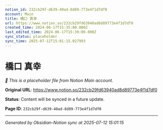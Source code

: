 ```yaml
---
notion_id: 232cb29f-d639-40ad-8d89-773e4f1d7df0
account: Main
title: 橋口 真幸
url: https://www.notion.so/232cb29fd63940ad8d89773e4f1d7df0
created_time: 2024-06-17T15:35:00.000Z
last_edited_time: 2024-06-17T15:39:00.000Z
sync_status: placeholder
sync_time: 2025-07-12T15:01:15.027993
---
```


# 橋口 真幸

*🔄 This is a placeholder file from Notion Main account.*

**Original URL**: https://www.notion.so/232cb29fd63940ad8d89773e4f1d7df0

**Status**: Content will be synced in a future update.

**Page ID**: `232cb29f-d639-40ad-8d89-773e4f1d7df0`

---

*Generated by Obsidian-Notion sync at 2025-07-12 15:01:15*
